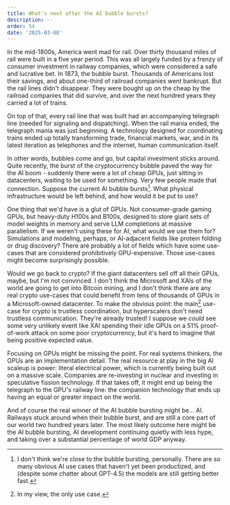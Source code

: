 ```yaml
---
title: What's next after the AI bubble bursts?
description: --
order: 54
date: '2025-03-08'
---
```


In the mid-1800s, America went mad for rail. Over thirty thousand miles of rail were built in a five year period. This was all largely funded by a frenzy of consumer investment in railway companies, which were considered a safe and lucrative bet. In 1873, the bubble burst. Thousands of Americans lost their savings, and about one-third of railroad companies went bankrupt. But the rail lines didn't disappear. They were bought up on the cheap by the railroad companies that did survive, and over the next hundred years they carried a lot of trains.

On top of that, every rail line that was built had an accompanying telegraph line (needed for signaling and dispatching). When the rail mania ended, the telegraph mania was just beginning. A technology designed for coordinating trains ended up totally transforming trade, financial markets, war, and in its latest iteration as telephones and the internet, human communication itself.

In other words, bubbles come and go, but capital investment sticks around. Quite recently, the burst of the cryptocurrency bubble paved the way for the AI boom - suddenly there were a lot of cheap GPUs, just sitting in datacenters, waiting to be used for something. Very few people made that connection. Suppose the current AI bubble bursts[^1]. What physical infrastructure would be left behind, and how would it be put to use?

One thing that we'd have is a glut of GPUs. Not consumer-grade gaming GPUs, but heavy-duty H100s and B100s, designed to store giant sets of model weights in memory and serve LLM completions at massive parallelism. If we weren't using these for AI, what would we use them for? Simulations and modeling, perhaps, or AI-adjacent fields like protein folding or drug discovery? There are probably a lot of fields which have some use-cases that are considered prohibitively GPU-expensive. Those use-cases might become surprisingly possible.

Would we go back to crypto? If the giant datacenters sell off all their GPUs, maybe, but I'm not convinced. I don't think the Microsoft and XAIs of the world are going to get into Bitcoin mining, and I don't think there are any real crypto use-cases that could benefit from tens of thousands of GPUs in a Microsoft-owned datacenter. To make the obvious point: the main[^2] use-case for crypto is trustless coordination, but hyperscalers don't need trustless communication. They're already trusted! I suppose we _could_ see some very unlikely event like XAI spending their idle GPUs on a 51% proof-of-work attack on some poor cryptocurrency, but it's hard to imagine that being positive expected value.

Focusing on GPUs might be missing the point. For real systems thinkers, the GPUs are an implementation detail. The real resource at play in the big AI scaleup is power: literal electrical power, which is currently being built out on a massive scale. Companies are re-investing in nuclear and investing in speculative fission technology. If that takes off, it might end up being the telegraph to the GPU's railway line: the companion technology that ends up having an equal or greater impact on the world.

And of course the real winner of the AI bubble bursting might be... AI. Railways stuck around when their bubble burst, and are still a core part of our world two hundred years later. The most likely outcome here might be the AI bubble bursting, AI development continuing quietly with less hype, and taking over a substantial percentage of world GDP anyway.

[^1]: I don't think we're close to the bubble bursting, personally. There are so many obvious AI use cases that haven't yet been productized, and (despite some chatter about GPT-4.5) the models are still getting better fast.

[^2]: In my view, the only use case.